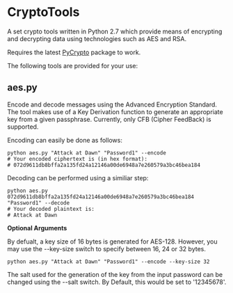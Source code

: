 CryptoTools
===========

A set crypto tools written in Python 2.7 which provide means of encrypting and decrypting data using technologies such as AES and RSA.

Requires the latest [PyCrypto](https://www.dlitz.net/software/pycrypto/) package to work.

The following tools are provided for your use:

aes.py
------

Encode and decode messages using the Advanced Encryption Standard. The tool makes use of a Key Derivation function to generate
an appropriate key from a given passphrase. Currently, only CFB (Cipher FeedBack) is supported.

Encoding can easily be done as follows:

```
python aes.py "Attack at Dawn" "Password1" --encode
# Your encoded ciphertext is (in hex format):
# 072d9611db8bffa2a135fd24a12146a00de6948a7e260579a3bc46bea184
```
  
Decoding can be performed using a similiar step:

```
python aes.py 072d9611db8bffa2a135fd24a12146a00de6948a7e260579a3bc46bea184 "Password1" --decode
# Your decoded plaintext is:
# Attack at Dawn
```
  
**Optional Arguments**
  
By defualt, a key size of 16 bytes is generated for AES-128. However, you may use the --key-size switch to specify between 16, 24 or 32 bytes.

```
python aes.py "Attack at Dawn" "Password1" --encode --key-size 32
```
  
The salt used for the generation of the key from the input password can be changed using the --salt switch. By Default, this would be set to '12345678'.
  
 
  
